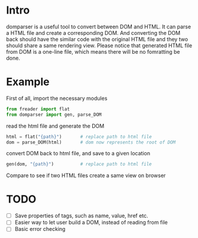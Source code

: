 # Intro
domparser is a useful tool to convert between DOM and HTML. It can parse a HTML file and create a corresponding DOM. And converting the DOM back should have the similar code with the original HTML file and they two should share a same rendering view. Please notice that generated HTML file from DOM is a one-line file, which means there will be no fomratting be done.


# Example
First of all, import the necessary modules
```python
from freader import flat
from domparser import gen, parse_DOM
```
read the html file and generate the DOM
```python
html = flat("{path}")       # replace path to html file
dom = parse_DOM(html)       # dom now represents the root of DOM
```
convert DOM back to html file, and save to a given location
```python
gen(dom, "{path}")          # replace path to html file
```
Compare to see if two HTML files create a same view on browser


# TODO
- [ ] Save properties of tags, such as name, value, href etc.
- [ ] Easier way to let user build a DOM, instead of reading from file
- [ ] Basic error checking
